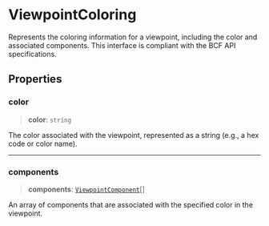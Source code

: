 # ViewpointColoring

Represents the coloring information for a viewpoint, including the color and associated components. This interface is compliant with the BCF API specifications.

## Properties

### color

> **color**: `string`

The color associated with the viewpoint, represented as a string (e.g., a hex code or color name).

***

### components

> **components**: [`ViewpointComponent`](ViewpointComponent.md)[]

An array of components that are associated with the specified color in the viewpoint.
